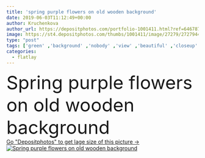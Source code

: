 ```yaml
---
title: 'spring purple flowers on old wooden background'
date: 2019-06-03T11:12:49+00:00
author: Kruchenkova
author_url: https://depositphotos.com/portfolio-1001411.html?ref=64678756
image: https://st4.depositphotos.com/thumbs/1001411/image/27279/272794402/api_thumb_450.jpg?forcejpeg=true
type: "post"
tags: ['green' ,'background' ,'nobody' ,'view' ,'beautiful' ,'closeup' ,'season' ,'seasonal' ,'summer' ,'beauty' ,'nature' ,'spring' ,'fresh' ,'detail' ,'herb' ,'plant' ,'petal' ,'bloom' ,'blooming' ,'blossom' ,'flora' ,'floral' ,'flower' ,'flowers' ,'natural' ,'wooden' ,'medical' ,'dark' ,'frame' ,'old' ,'rustic' ,'bouquet' ,'lilac' ,'violet' ,'pink' ,'purple' ,'bunch' ,'top' ,'medicinal' ,'arrangement' ,'springtime' ,'magenta' ,'snowdrop' ,'pasqueflower' ,'violets' ,'vulgaris' ,'pasque' ,'pulsatilla' ,'sleep grass' ,'flatlay' ]
categories: 
  - flatlay
---
```

<div aling="center">
            <font size="60"> Spring purple flowers on old wooden background</font>   
</div>
<div>
    <a href='https://st4.depositphotos.com/thumbs/1001411/image/27279/272794402/api_thumb_450.jpg?forcejpeg=true?ref=64678756' target=_blank > Go "Depositphotos" to get lage size of this picture ->
        <img href='https://st4.depositphotos.com/thumbs/1001411/image/27279/272794402/api_thumb_450.jpg?forcejpeg=true?ref=64678756' src='https://st4.depositphotos.com/1001411/27279/i/950/depositphotos_272794402-stock-photo-spring-purple-flowers-on-old.jpg?forcejpeg=true' alt='Spring purple flowers on old wooden background' >
    </a>
</div>
